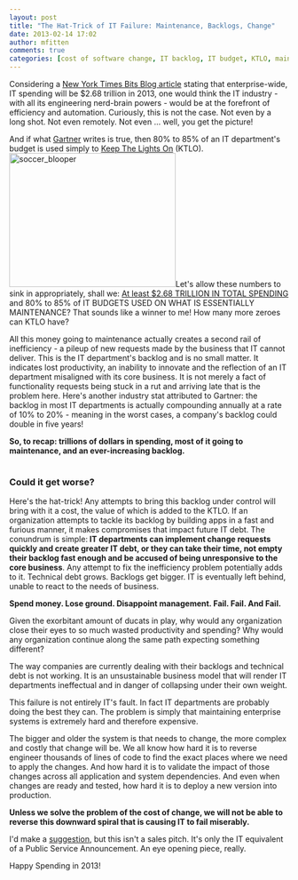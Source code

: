 ```yaml
---
layout: post
title: "The Hat-Trick of IT Failure: Maintenance, Backlogs, Change"
date: 2013-02-14 17:02
author: mfitten
comments: true
categories: [cost of software change, IT backlog, IT budget, KTLO, maintenance cost, Perspectives, transforming IT]
---
```

Considering a <a title="New York Times" href="http://bits.blogs.nytimes.com/2012/11/17/hard-times-could-create-a-tech-boom/" target="_blank">New York Times Bits Blog article</a> stating that enterprise-wide, IT spending will be $2.68 trillion in 2013, one would think the IT industry - with all its engineering nerd-brain powers - would be at the forefront of efficiency and automation. Curiously, this is not the case. Not even by a long shot. Not even remotely. Not even ... well, you get the picture!<!--more-->

And if what <a title="Gartner" href="http://www.gartner.com/newsroom/id/497088" target="_blank">Gartner</a> writes is true, then 80% to 85% of an IT department's budget is used simply to <a title="KTLO" href="http://it.toolbox.com/blogs/madgreek/the-keeping-the-lights-on-mentality-27871" target="_blank">Keep The Lights On</a> (KTLO).
<a href="https://www.outsystems.com/blog/wp-content/uploads/2013/02/soccer_blooper1.jpg" rel="attachment wp-att-1240"><img class="size-medium wp-image-1240 alignright" alt="soccer_blooper" src="https://www.outsystems.com/blog/wp-content/uploads/2013/02/soccer_blooper1-300x241.jpg" width="300" height="241" /></a>Let's allow these numbers to sink in appropriately, shall we: <a title="Total Spending" href="http://www.gartner.com/newsroom/id/2292815" target="_blank">At least $2.68 TRILLION IN TOTAL SPENDING</a> and 80% to 85% of IT BUDGETS USED ON WHAT IS ESSENTIALLY MAINTENANCE? That sounds like a winner to me! How many more zeroes can KTLO have?

All this money going to maintenance actually creates a second rail of inefficiency - a pileup of new requests made by the business that IT cannot deliver. This is the IT department's backlog and is no small matter. It indicates lost productivity, an inability to innovate and the reflection of an IT department misaligned with its core business.
It is not merely a fact of functionality requests being stuck in a rut and arriving late that is the problem here. Here's another industry stat attributed to Gartner: the backlog in most IT departments is actually compounding annually at a rate of 10% to 20% - meaning in the worst cases, a company's backlog could double in five years!

<strong>So, to recap: trillions of dollars in spending, most of it going to maintenance, and an ever-increasing backlog.</strong>
<h3 style="padding-top: 15px;"><strong>Could it get worse?</strong></h3>
Here's the hat-trick! Any attempts to bring this backlog under control will bring with it a cost, the value of which is added to the KTLO. If an organization attempts to tackle its backlog by building apps in a fast and furious manner, it makes compromises that impact future IT debt. The conundrum is simple:<strong> IT departments can implement change requests quickly and create greater IT debt, or they can take their time, not empty their backlog fast enough and be accused of being unresponsive to the core business</strong>. Any attempt to fix the inefficiency problem potentially adds to it. Technical debt grows. Backlogs get bigger. IT is eventually left behind, unable to react to the needs of business.

<strong>Spend money. Lose ground. Disappoint management. Fail. Fail. And Fail.</strong>

Given the exorbitant amount of ducats in play, why would any organization close their eyes to so much wasted productivity and spending? Why would any organization continue along the same path expecting something different?

The way companies are currently dealing with their backlogs and technical debt is not working. It is an unsustainable business model that will render IT departments ineffectual and in danger of collapsing under their own weight.

This failure is not entirely IT's fault. In fact IT departments are probably doing the best they can. The problem is simply that maintaining enterprise systems is extremely hard and therefore expensive.

The bigger and older the system is that needs to change, the more complex and costly that change will be. We all know how hard it is to reverse engineer thousands of lines of code to find the exact places where we need to apply the changes. And how hard it is to validate the impact of those changes across all application and system dependencies. And even when changes are ready and tested, how hard it is to deploy a new version into production.

<strong>Unless we solve the problem of the cost of change, we will not be able to reverse this downward spiral that is causing IT to fail miserably.</strong>

I'd make a <a title="OutSystems Platform" href="http://www.outsystems.com/agile-platform" target="_blank">suggestion</a>, but this isn't a sales pitch. It's only the IT equivalent of a Public Service Announcement. An eye opening piece, really.

Happy Spending in 2013!
